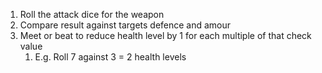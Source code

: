 1. Roll the attack dice for the weapon
2. Compare result against targets defence and amour
3. Meet or beat to reduce health level by 1 for each multiple of that check value
	1. E.g. Roll 7 against 3 = 2 health levels

